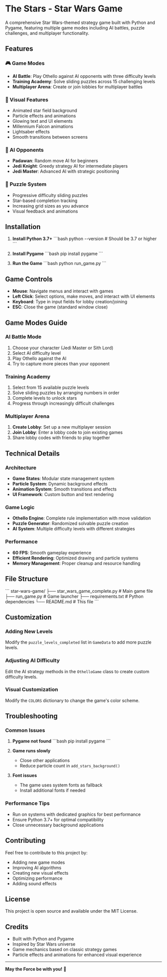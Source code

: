 # The Stars - Star Wars Game

A comprehensive Star Wars-themed strategy game built with Python and Pygame, featuring multiple game modes including AI battles, puzzle challenges, and multiplayer functionality.

## Features

### 🎮 Game Modes
- **AI Battle**: Play Othello against AI opponents with three difficulty levels
- **Training Academy**: Solve sliding puzzles across 15 challenging levels
- **Multiplayer Arena**: Create or join lobbies for multiplayer battles

### 🎨 Visual Features
- Animated star field background
- Particle effects and animations
- Glowing text and UI elements
- Millennium Falcon animations
- Lightsaber effects
- Smooth transitions between screens

### 🤖 AI Opponents
- **Padawan**: Random move AI for beginners
- **Jedi Knight**: Greedy strategy AI for intermediate players
- **Jedi Master**: Advanced AI with strategic positioning

### 🧩 Puzzle System
- Progressive difficulty sliding puzzles
- Star-based completion tracking
- Increasing grid sizes as you advance
- Visual feedback and animations

## Installation

1. **Install Python 3.7+**
   \`\`\`bash
   python --version  # Should be 3.7 or higher
   \`\`\`

2. **Install Pygame**
   \`\`\`bash
   pip install pygame
   \`\`\`

3. **Run the Game**
   \`\`\`bash
   python run_game.py
   \`\`\`

## Game Controls

- **Mouse**: Navigate menus and interact with games
- **Left Click**: Select options, make moves, and interact with UI elements
- **Keyboard**: Type in input fields for lobby creation/joining
- **ESC**: Close the game (standard window close)

## Game Modes Guide

### AI Battle Mode
1. Choose your character (Jedi Master or Sith Lord)
2. Select AI difficulty level
3. Play Othello against the AI
4. Try to capture more pieces than your opponent

### Training Academy
1. Select from 15 available puzzle levels
2. Solve sliding puzzles by arranging numbers in order
3. Complete levels to unlock stars
4. Progress through increasingly difficult challenges

### Multiplayer Arena
1. **Create Lobby**: Set up a new multiplayer session
2. **Join Lobby**: Enter a lobby code to join existing games
3. Share lobby codes with friends to play together

## Technical Details

### Architecture
- **Game States**: Modular state management system
- **Particle System**: Dynamic background effects
- **Animation System**: Smooth transitions and effects
- **UI Framework**: Custom button and text rendering

### Game Logic
- **Othello Engine**: Complete rule implementation with move validation
- **Puzzle Generator**: Randomized solvable puzzle creation
- **AI System**: Multiple difficulty levels with different strategies

### Performance
- **60 FPS**: Smooth gameplay experience
- **Efficient Rendering**: Optimized drawing and particle systems
- **Memory Management**: Proper cleanup and resource handling

## File Structure

\`\`\`
star-wars-game/
├── star_wars_game_complete.py  # Main game file
├── run_game.py                 # Game launcher
├── requirements.txt            # Python dependencies
└── README.md                  # This file
\`\`\`

## Customization

### Adding New Levels
Modify the `puzzle_levels_completed` list in `GameData` to add more puzzle levels.

### Adjusting AI Difficulty
Edit the AI strategy methods in the `OthelloGame` class to create custom difficulty levels.

### Visual Customization
Modify the `COLORS` dictionary to change the game's color scheme.

## Troubleshooting

### Common Issues

1. **Pygame not found**
   \`\`\`bash
   pip install pygame
   \`\`\`

2. **Game runs slowly**
   - Close other applications
   - Reduce particle count in `add_stars_background()`

3. **Font issues**
   - The game uses system fonts as fallback
   - Install additional fonts if needed

### Performance Tips
- Run on systems with dedicated graphics for best performance
- Ensure Python 3.7+ for optimal compatibility
- Close unnecessary background applications

## Contributing

Feel free to contribute to this project by:
- Adding new game modes
- Improving AI algorithms
- Creating new visual effects
- Optimizing performance
- Adding sound effects

## License

This project is open source and available under the MIT License.

## Credits

- Built with Python and Pygame
- Inspired by Star Wars universe
- Game mechanics based on classic strategy games
- Particle effects and animations for enhanced visual experience

---

**May the Force be with you!** 🌟
